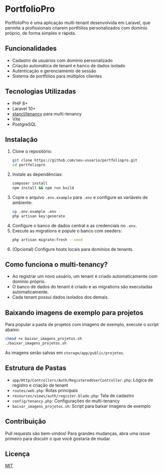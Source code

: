 # PortfolioPro

PortfolioPro é uma aplicação multi-tenant desenvolvida em Laravel, que permite a profissionais criarem portfólios personalizados com domínio próprio, de forma simples e rápida.

## Funcionalidades

- Cadastro de usuários com domínio personalizado
- Criação automática de tenant e banco de dados isolado
- Autenticação e gerenciamento de sessão
- Sistema de portfólios para múltiplos clientes

## Tecnologias Utilizadas

- PHP 8+
- Laravel 10+
- [stancl/tenancy](https://github.com/stancl/tenancy) para multi-tenancy
- Vite
- PostgreSQL

## Instalação

1. Clone o repositório:
   ```bash
   git clone https://github.com/seu-usuario/portfoliopro.git
   cd portfoliopro
   ```
2. Instale as dependências:
   ```bash
   composer install
   npm install && npm run build
   ```
3. Copie o arquivo `.env.example` para `.env` e configure as variáveis de ambiente:
   ```bash
   cp .env.example .env
   php artisan key:generate
   ```
4. Configure o banco de dados central e as credenciais no `.env`.
5. Execute as migrations e popule o banco com seeders:
   ```bash
   php artisan migrate:fresh --seed
   ```
6. (Opcional) Configure hosts locais para domínios de tenants.

## Como funciona o multi-tenancy?

- Ao registrar um novo usuário, um tenant é criado automaticamente com domínio próprio.
- O banco de dados do tenant é criado e as migrations são executadas automaticamente.
- Cada tenant possui dados isolados dos demais.

## Baixando imagens de exemplo para projetos

Para popular a pasta de projetos com imagens de exemplo, execute o script abaixo:

```bash
chmod +x baixar_imagens_projetos.sh
./baixar_imagens_projetos.sh
```

As imagens serão salvas em `storage/app/public/projetos`.

## Estrutura de Pastas

- `app/Http/Controllers/Auth/RegisteredUserController.php`: Lógica de registro e criação de tenant
- `routes/web.php`: Rotas principais
- `resources/views/auth/register.blade.php`: Tela de cadastro
- `config/tenancy.php`: Configurações do multi-tenancy
- `baixar_imagens_projetos.sh`: Script para baixar imagens de exemplo

## Contribuição

Pull requests são bem-vindos! Para grandes mudanças, abra uma issue primeiro para discutir o que você gostaria de mudar.

## Licença

[MIT](LICENSE)
